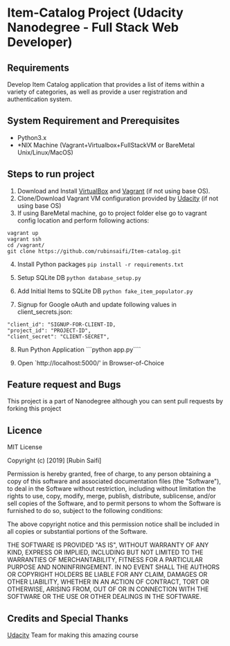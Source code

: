 # Item-Catalog Project (Udacity Nanodegree - Full Stack Web Developer)

## Requirements
Develop Item Catalog application that provides a list of items within a variety of categories, as well as provide a user registration and authentication system. 


## System Requirement and Prerequisites
- Python3.x
- *NIX Machine (Vagrant+Virtualbox+FullStackVM or BareMetal Unix/Linux/MacOS)

## Steps to run project
1. Download and Install [VirtualBox](https://www.virtualbox.org/wiki/Downloads) and [Vagrant](https://www.vagrantup.com/downloads.html) (if not using base OS).
2. Clone/Download Vagrant VM configuration provided by [Udacity](https://github.com/udacity/fullstack-nanodegree-vm) (if not using base OS)
3. If using BareMetal machine, go to project folder else go to vagrant config location and perform following actions:
```vagrant up
vagrant up
vagrant ssh
cd /vagrant/
git clone https://github.com/rubinsaifi/Item-catalog.git
```
4. Install Python packages
```pip install -r requirements.txt```
5. Setup SQLite DB
```python database_setup.py```
6. Add Initial Items to SQLite DB
```python fake_item_populator.py```

7. Signup for Google oAuth and update following values in client_secrets.json:
```
"client_id": "SIGNUP-FOR-CLIENT-ID,
"project_id": "PROJECT-ID",
"client_secret": "CLIENT-SECRET",
```

8. Run Python Application
```python app.py````

9. Open `http://localhost:5000/' in Browser-of-Choice

## Feature request and Bugs
This project is a part of Nanodegree although you can sent pull requests by forking this project

## Licence
MIT License

Copyright (c) [2019] [Rubin Saifi]

Permission is hereby granted, free of charge, to any person obtaining a copy
of this software and associated documentation files (the "Software"), to deal
in the Software without restriction, including without limitation the rights
to use, copy, modify, merge, publish, distribute, sublicense, and/or sell
copies of the Software, and to permit persons to whom the Software is
furnished to do so, subject to the following conditions:

The above copyright notice and this permission notice shall be included in all
copies or substantial portions of the Software.

THE SOFTWARE IS PROVIDED "AS IS", WITHOUT WARRANTY OF ANY KIND, EXPRESS OR
IMPLIED, INCLUDING BUT NOT LIMITED TO THE WARRANTIES OF MERCHANTABILITY,
FITNESS FOR A PARTICULAR PURPOSE AND NONINFRINGEMENT. IN NO EVENT SHALL THE
AUTHORS OR COPYRIGHT HOLDERS BE LIABLE FOR ANY CLAIM, DAMAGES OR OTHER
LIABILITY, WHETHER IN AN ACTION OF CONTRACT, TORT OR OTHERWISE, ARISING FROM,
OUT OF OR IN CONNECTION WITH THE SOFTWARE OR THE USE OR OTHER DEALINGS IN THE
SOFTWARE.

## Credits and Special Thanks
[Udacity](https://udacity.com) Team for making this amazing course
